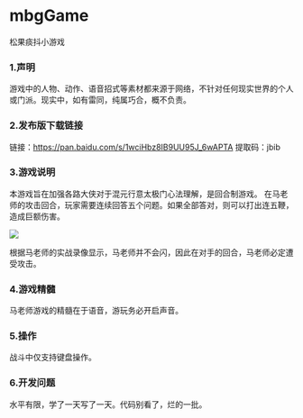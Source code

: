 # mbgGame
松果痰抖小游戏

### 1.声明
游戏中的人物、动作、语音招式等素材都来源于网络，不针对任何现实世界的个人或门派。现实中，如有雷同，纯属巧合，概不负责。

### 2.发布版下载链接
链接：https://pan.baidu.com/s/1wciHbz8IB9UU95J_6wAPTA 
提取码：jbib 

### 3.游戏说明
本游戏旨在加强各路大侠对于混元行意太极门心法理解，是回合制游戏。
在马老师的攻击回合，玩家需要连续回答五个问题。如果全部答对，则可以打出连五鞭，造成巨额伤害。



![](https://imgkr2.cn-bj.ufileos.com/3c4771f8-bc02-4d72-bb4c-65f965e8ff1f.png?UCloudPublicKey=TOKEN_8d8b72be-579a-4e83-bfd0-5f6ce1546f13&Signature=dzugcU52MS1d83a%252BApZSNc%252FuYNQ%253D&Expires=1606121662)

根据马老师的实战录像显示，马老师并不会闪，因此在对手的回合，马老师必定遭受攻击。

### 4.游戏精髓
马老师游戏的精髓在于语音，游玩务必开启声音。

### 5.操作
战斗中仅支持键盘操作。

### 6.开发问题
水平有限，学了一天写了一天。代码别看了，烂的一批。
